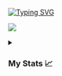 <a href="https://git.io/typing-svg"><img src="https://readme-typing-svg.demolab.com?font=Ysabeau&pause=1000&color=FFFFFF&background=FFFFFF00&multiline=true&width=435&lines=Hi%2C+Welcome+to+AniAtWork+!" alt="Typing SVG" /></a>

<p align="left"> <img src="https://komarev.com/ghpvc/?username=AniAtWork&label=Profile%20views&color=red&style=flat-square" /> </p>

<details>
  <summary><h3>My Stats 📈</h3></summary>
        <p align="center">
          <a href="https://github.com/AniAtWork/">
          <img width="49.5%" src="https://github-readme-stats.vercel.app/api?username=AniAtWork&show_icons=true&theme=tokyonight&hide_border=true" />
          <img width="49.5%" src="https://github-readme-streak-stats.herokuapp.com/?user=AniAtWork&theme=tokyonight&hide_border=true&mode=weekly" />
          </a>
       </p>
     <br>
     </samp>
  </div>    
</details>
